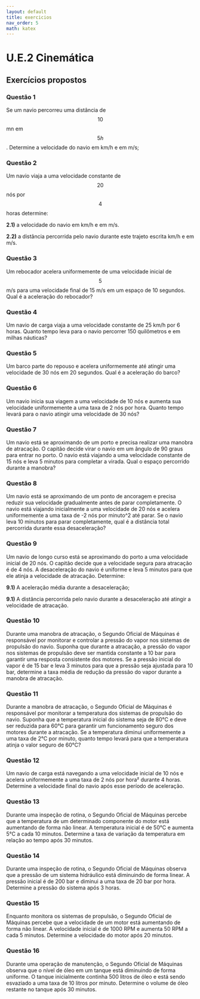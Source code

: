 ```yaml
---
layout: default
title: exercicios
nav_order: 5
math: katex
---
```


# U.E.2 Cinemática

## Exercícios propostos

### Questão 1

Se um navio percorreu uma distância de $$10 $$mn em $$5 h$$. Determine a velocidade do navio em km/h e em m/s;

### Questão 2

Um navio viaja a uma velocidade constante de $$20$$ nós por $$4$$ horas determine:

**2.1)** a velocidade do navio em km/h e em m/s.

**2.2)** a distância percorrida pelo navio durante este trajeto escrita km/h e
em m/s.

### Questão 3

Um rebocador acelera uniformemente de uma velocidade inicial de $$5$$ m/s para uma
velocidade final de 15 m/s em um espaço de 10 segundos. Qual é a aceleração do
rebocador?

### Questão 4

Um navio de carga viaja a uma velocidade constante de 25 km/h por 6 horas.
Quanto tempo leva para o navio percorrer 150 quilômetros e em milhas náuticas?

### Questão 5

Um barco parte do repouso e acelera uniformemente até atingir uma velocidade de
30 nós em 20 segundos. Qual é a aceleração do barco?

### Questão 6

Um navio inicia sua viagem a uma velocidade de 10 nós e aumenta sua velocidade
uniformemente a uma taxa de 2 nós por hora. Quanto tempo levará para o navio
atingir uma velocidade de 30 nós?

### Questão 7

Um navio está se aproximando de um porto e precisa realizar uma manobra de
atracação. O capitão decide virar o navio em um ângulo de 90 graus para entrar
no porto. O navio está viajando a uma velocidade constante de 15 nós e leva 5
minutos para completar a virada. Qual o espaço percorrido durante a manobra?

### Questão 8

Um navio está se aproximando de um ponto de ancoragem e precisa reduzir sua
velocidade gradualmente antes de parar completamente. O navio está viajando
inicialmente a uma velocidade de 20 nós e acelera uniformemente a uma taxa de -2
nós por minuto^2 até parar. Se o navio leva 10 minutos para parar completamente,
qual é a distância total percorrida durante essa desaceleração?

### Questão 9

Um navio de longo curso está se aproximando do porto a uma velocidade inicial de
20 nós. O capitão decide que a velocidade segura para atracação é de 4 nós. A
desaceleração do navio é uniforme e leva 5 minutos para que ele atinja a
velocidade de atracação. Determine:

**9.1)** A aceleração média durante a desaceleração;

**9.1)** A distância percorrida pelo navio durante a desaceleração até atingir a
velocidade de atracação.

### Questão 10

Durante uma manobra de atracação, o Segundo Oficial de Máquinas é responsável
por monitorar e controlar a pressão do vapor nos sistemas de propulsão do navio.
Suponha que durante a atracação, a pressão do vapor nos sistemas de propulsão
deve ser mantida constante a 10 bar para garantir uma resposta consistente dos
motores. Se a pressão inicial do vapor é de 15 bar e leva 3 minutos para que a
pressão seja ajustada para 10 bar, determine a taxa média de redução da pressão
do vapor durante a manobra de atracação.

### Questão 11

Durante a manobra de atracação, o Segundo Oficial de Máquinas é responsável por
monitorar a temperatura dos sistemas de propulsão do navio. Suponha que a
temperatura inicial do sistema seja de 80°C e deve ser reduzida para 60°C para
garantir um funcionamento seguro dos motores durante a atracação. Se a
temperatura diminui uniformemente a uma taxa de 2°C por minuto, quanto tempo
levará para que a temperatura atinja o valor seguro de 60°C?

### Questão 12

Um navio de carga está navegando a uma velocidade inicial de 10 nós e acelera
uniformemente a uma taxa de 2 nós por hora² durante 4 horas. Determine a
velocidade final do navio após esse período de aceleração.

### Questão 13

Durante uma inspeção de rotina, o Segundo Oficial de Máquinas percebe que a
temperatura de um determinado componente do motor está aumentando de forma não
linear. A temperatura inicial é de 50°C e aumenta 5°C a cada 10 minutos.
Determine a taxa de variação da temperatura em relação ao tempo após 30 minutos.

### Questão 14

Durante uma inspeção de rotina, o Segundo Oficial de Máquinas observa que a
pressão de um sistema hidráulico está diminuindo de forma linear. A pressão
inicial é de 200 bar e diminui a uma taxa de 20 bar por hora. Determine a
pressão do sistema após 3 horas.

### Questão 15

Enquanto monitora os sistemas de propulsão, o Segundo Oficial de Máquinas
percebe que a velocidade de um motor está aumentando de forma não linear. A
velocidade inicial é de 1000 RPM e aumenta 50 RPM a cada 5 minutos. Determine a
velocidade do motor após 20 minutos.

### Questão 16

Durante uma operação de manutenção, o Segundo Oficial de Máquinas observa que o
nível de óleo em um tanque está diminuindo de forma uniforme. O tanque
inicialmente continha 500 litros de óleo e está sendo esvaziado a uma taxa de 10
litros por minuto. Determine o volume de óleo restante no tanque após 30
minutos.
